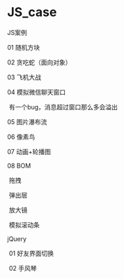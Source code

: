 # JS_case
JS案例

01 随机方块

02 贪吃蛇（面向对象）

03 飞机大战

04  模拟微信聊天窗口

​		有一个bug，消息超过窗口那么多会溢出

05  图片瀑布流

06  像素鸟

07   动画+轮播图

08  BOM

​	拖拽

​	弹出层

​	放大镜

​	模拟滚动条

jQuery

​	01 好友界面切换

​	02 手风琴